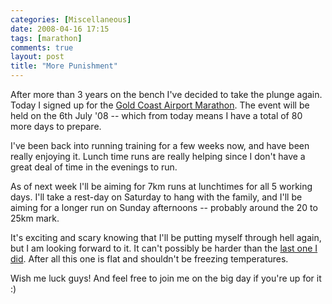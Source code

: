 ```yaml
---
categories: [Miscellaneous]
date: 2008-04-16 17:15
tags: [marathon]
comments: true
layout: post
title: "More Punishment"
---
```

After more than 3 years on the bench I've decided to take the plunge again. Today I signed up for the <a href="http://www.goldcoastmarathon.com.au/" title="Gold Coast Airport Marahon">Gold Coast Airport Marathon</a>. The event will be held on the 6th July '08 -- which from today means I have a total of 80 more days to prepare.

I've been back into running training for a few weeks now, and have been really enjoying it. Lunch time runs are really helping since I don't have a great deal of time in the evenings to run.

<!--more-->

As of next week I'll be aiming for 7km runs at lunchtimes for all 5 working days. I'll take a rest-day on Saturday to hang with the family, and I'll be aiming for a longer run on Sunday afternoons -- probably around the 20 to 25km mark.

It's exciting and scary knowing that I'll be putting myself through hell again, but I am looking forward to it. It can't possibly be harder than the <a href="http://www.connemarathon.com/" title="Connemarra Marathon - Ireland">last one I did</a>. After all this one is flat and shouldn't be freezing temperatures.

Wish me luck guys! And feel free to join me on the big day if you're up for it :)
